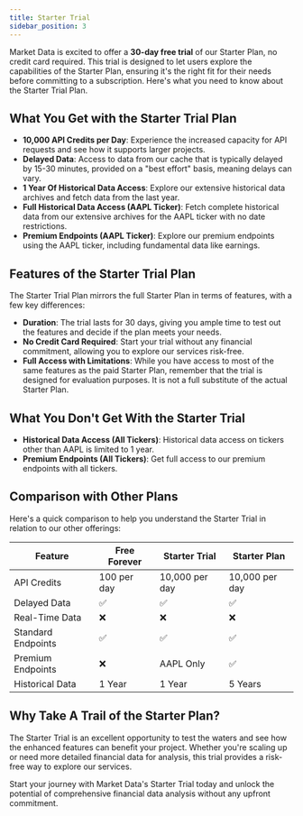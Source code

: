 ```yaml
---
title: Starter Trial
sidebar_position: 3
---
```


Market Data is excited to offer a **30-day free trial** of our Starter Plan, no credit card required. This trial is designed to let users explore the capabilities of the Starter Plan, ensuring it's the right fit for their needs before committing to a subscription. Here's what you need to know about the Starter Trial Plan.

## What You Get with the Starter Trial Plan

- **10,000 API Credits per Day**: Experience the increased capacity for API requests and see how it supports larger projects.
- **Delayed Data**: Access to data from our cache that is typically delayed by 15-30 minutes, provided on a "best effort" basis, meaning delays can vary.
- **1 Year Of Historical Data Access**: Explore our extensive historical data archives and fetch data from the last year.
- **Full Historical Data Access (AAPL Ticker)**: Fetch complete historical data from our extensive archives for the AAPL ticker with no date restrictions.
- **Premium Endpoints (AAPL Ticker)**: Explore our premium endpoints using the AAPL ticker, including fundamental data like earnings.

## Features of the Starter Trial Plan

The Starter Trial Plan mirrors the full Starter Plan in terms of features, with a few key differences:

- **Duration**: The trial lasts for 30 days, giving you ample time to test out the features and decide if the plan meets your needs.
- **No Credit Card Required**: Start your trial without any financial commitment, allowing you to explore our services risk-free.
- **Full Access with Limitations**: While you have access to most of the same features as the paid Starter Plan, remember that the trial is designed for evaluation purposes. It is not a full substitute of the actual Starter Plan.

## What You Don't Get With the Starter Trial

- **Historical Data Access (All Tickers)**: Historical data access on tickers other than AAPL is limited to 1 year.
- **Premium Endpoints (All Tickers)**: Get full access to our premium endpoints with all tickers.

## Comparison with Other Plans

Here's a quick comparison to help you understand the Starter Trial in relation to our other offerings:

| Feature               | Free Forever | Starter Trial | Starter Plan  |
|-----------------------|--------------|---------------|---------------|
| API Credits           | 100 per day  | 10,000 per day | 10,000 per day |
| Delayed Data          | ✅           | ✅            | ✅             |
| Real-Time Data        | ❌           | ❌            | ❌             |
| Standard Endpoints    | ✅           | ✅            | ✅             |
| Premium Endpoints     | ❌           | AAPL Only    | ✅             |
| Historical Data       | 1 Year       | 1 Year       | 5 Years        |

## Why Take A Trail of the Starter Plan?

The Starter Trial is an excellent opportunity to test the waters and see how the enhanced features can benefit your project. Whether you're scaling up or need more detailed financial data for analysis, this trial provides a risk-free way to explore our services.

Start your journey with Market Data's Starter Trial today and unlock the potential of comprehensive financial data analysis without any upfront commitment.

